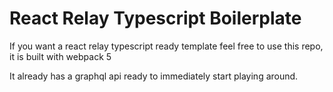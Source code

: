 # React Relay Typescript Boilerplate 

If you want a react relay typescript ready template 
feel free to use this repo, it is built with webpack 5

It already has a graphql api ready to immediately start playing around.
